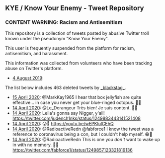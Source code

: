 ## KYE / Know Your Enemy - Tweet Repository

### CONTENT WARNING: Racism and Antisemitism

This repository is a collection of tweets posted by abusive Twitter troll known under the pseudonym "Know Your Enemy".

This user is frequently suspended from the platform for racism, antisemitism, and harassment.

This information was collected from volunteers who have been tracking abuse on Twitter's platform.



* [ 4 August 2019](https://web.archive.org/web/20190804072308/https://twitter.com/Ropes4Traitors/status/1157914853140398080):




The list below includes 463 deleted tweets by
[\_blackstag\_](https://twitter.com/_blackstag_).

* [15 April 2020](https://web.archive.org/web/20200415185017/https://twitter.com/_blackstag_/status/1250496685807210497): @MarkKay1965 I hear that box jellyfish are quite effective... in case you never get your blue-ringed octopus. 🦑🐙
* [14 April 2020](https://web.archive.org/web/20200414033910/https://twitter.com/_blackstag_/status/1249905007941627905): @Le_Derangeur Très bien! Je suis content. 🤗😘
* [14 April 2020](https://web.archive.org/web/20200414021945/https://twitter.com/_blackstag_/status/1249883876236898304): Leila's gonna say Nigger, y'all! https://twitter.com/judench1nks/status/1249883443141521408
* [14 April 2020](https://web.archive.org/web/20200414015749/https://twitter.com/_blackstag_/status/1249870921118203904): 😜🤘 https://youtu.be/wEPKIulCEhQ
* [14 April 2020](https://web.archive.org/web/20200414010110/https://twitter.com/_blackstag_/status/1249865245927112710): @RadioactiveRedn @fabforce1 I know the tweet was a reference to coronavirus being a con, but I couldn't help myself. 😁🤪
* [14 April 2020](https://web.archive.org/web/20200414005519/https://twitter.com/_blackstag_/status/1249861242719735812): @RadioactiveRedn  This is one you *don't* want to wake up in with no memory. 🤣😘 https://twitter.com/fabforce1/status/1249857123321819136
